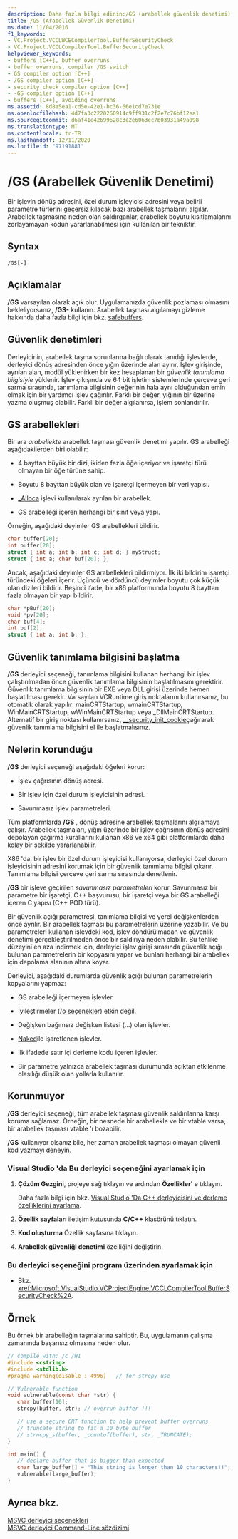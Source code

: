 ```yaml
---
description: Daha fazla bilgi edinin:/GS (arabellek güvenlik denetimi)
title: /GS (Arabellek Güvenlik Denetimi)
ms.date: 11/04/2016
f1_keywords:
- VC.Project.VCCLWCECompilerTool.BufferSecurityCheck
- VC.Project.VCCLCompilerTool.BufferSecurityCheck
helpviewer_keywords:
- buffers [C++], buffer overruns
- buffer overruns, compiler /GS switch
- GS compiler option [C++]
- /GS compiler option [C++]
- security check compiler option [C++]
- -GS compiler option [C++]
- buffers [C++], avoiding overruns
ms.assetid: 8d8a5ea1-cd5e-42e1-bc36-66e1cd7e731e
ms.openlocfilehash: 4d7fa3c2220260914c9ff931c2f2e7c76bf12ea1
ms.sourcegitcommit: d6af41e42699628c3e2e6063ec7b03931a49a098
ms.translationtype: MT
ms.contentlocale: tr-TR
ms.lasthandoff: 12/11/2020
ms.locfileid: "97191881"
---
```

# <a name="gs-buffer-security-check"></a>/GS (Arabellek Güvenlik Denetimi)

Bir işlevin dönüş adresini, özel durum işleyicisi adresini veya belirli parametre türlerini geçersiz kılacak bazı arabellek taşmalarını algılar. Arabellek taşmasına neden olan saldırganlar, arabellek boyutu kısıtlamalarını zorlayamayan kodun yararlanabilmesi için kullanılan bir tekniktir.

## <a name="syntax"></a>Syntax

```
/GS[-]
```

## <a name="remarks"></a>Açıklamalar

**/GS** varsayılan olarak açık olur. Uygulamanızda güvenlik pozlaması olmasını bekleliyorsanız, **/GS-** kullanın. Arabellek taşması algılamayı gizleme hakkında daha fazla bilgi için bkz. [safebuffers](../../cpp/safebuffers.md).

## <a name="security-checks"></a>Güvenlik denetimleri

Derleyicinin, arabellek taşma sorunlarına bağlı olarak tanıdığı işlevlerde, derleyici dönüş adresinden önce yığın üzerinde alan ayırır. İşlev girişinde, ayrılan alan, modül yüklenirken bir kez hesaplanan bir *güvenlik tanımlama bilgisiyle* yüklenir. İşlev çıkışında ve 64 bit işletim sistemlerinde çerçeve geri sarma sırasında, tanımlama bilgisinin değerinin hala aynı olduğundan emin olmak için bir yardımcı işlev çağırılır. Farklı bir değer, yığının bir üzerine yazma oluşmuş olabilir. Farklı bir değer algılanırsa, işlem sonlandırılır.

## <a name="gs-buffers"></a>GS arabellekleri

Bir ara *arabellekte* arabellek taşması güvenlik denetimi yapılır. GS arabelleği aşağıdakilerden biri olabilir:

- 4 bayttan büyük bir dizi, ikiden fazla öğe içeriyor ve işaretçi türü olmayan bir öğe türüne sahip.

- Boyutu 8 bayttan büyük olan ve işaretçi içermeyen bir veri yapısı.

- [_Alloca](../../c-runtime-library/reference/alloca.md) işlevi kullanılarak ayrılan bir arabellek.

- GS arabelleği içeren herhangi bir sınıf veya yapı.

Örneğin, aşağıdaki deyimler GS arabellekleri bildirir.

```cpp
char buffer[20];
int buffer[20];
struct { int a; int b; int c; int d; } myStruct;
struct { int a; char buf[20]; };
```

Ancak, aşağıdaki deyimler GS arabellekleri bildirmiyor. İlk iki bildirim işaretçi türündeki öğeleri içerir. Üçüncü ve dördüncü deyimler boyutu çok küçük olan dizileri bildirir. Beşinci ifade, bir x86 platformunda boyutu 8 bayttan fazla olmayan bir yapı bildirir.

```cpp
char *pBuf[20];
void *pv[20];
char buf[4];
int buf[2];
struct { int a; int b; };
```

## <a name="initialize-the-security-cookie"></a>Güvenlik tanımlama bilgisini başlatma

**/GS** derleyici seçeneği, tanımlama bilgisini kullanan herhangi bir işlev çalıştırılmadan önce güvenlik tanımlama bilgisinin başlatılmasını gerektirir. Güvenlik tanımlama bilgisinin bir EXE veya DLL girişi üzerinde hemen başlatılması gerekir. Varsayılan VCRuntime giriş noktalarını kullanırsanız, bu otomatik olarak yapılır: mainCRTStartup, wmainCRTStartup, WinMainCRTStartup, wWinMainCRTStartup veya _DllMainCRTStartup. Alternatif bir giriş noktası kullanırsanız, [__security_init_cookie](../../c-runtime-library/reference/security-init-cookie.md)çağırarak güvenlik tanımlama bilgisini el ile başlatmalısınız.

## <a name="what-is-protected"></a>Nelerin korunduğu

**/GS** derleyici seçeneği aşağıdaki öğeleri korur:

- İşlev çağrısının dönüş adresi.

- Bir işlev için özel durum işleyicisinin adresi.

- Savunmasız işlev parametreleri.

Tüm platformlarda **/GS** , dönüş adresine arabellek taşmalarını algılamaya çalışır. Arabellek taşmaları, yığın üzerinde bir işlev çağrısının dönüş adresini depolayan çağırma kurallarını kullanan x86 ve x64 gibi platformlarda daha kolay bir şekilde yararlanabilir.

X86 'da, bir işlev bir özel durum işleyicisi kullanıyorsa, derleyici özel durum işleyicisinin adresini korumak için bir güvenlik tanımlama bilgisi çıkarır. Tanımlama bilgisi çerçeve geri sarma sırasında denetlenir.

**/GS** bir işleve geçirilen *savunmasız parametreleri* korur. Savunmasız bir parametre bir işaretçi, C++ başvurusu, bir işaretçi veya bir GS arabelleği içeren C yapısı (C++ POD türü).

Bir güvenlik açığı parametresi, tanımlama bilgisi ve yerel değişkenlerden önce ayrılır. Bir arabellek taşması bu parametrelerin üzerine yazabilir. Ve bu parametreleri kullanan işlevdeki kod, işlev döndürülmadan ve güvenlik denetimi gerçekleştirilmeden önce bir saldırıya neden olabilir. Bu tehlike düzeyini en aza indirmek için, derleyici işlev girişi sırasında güvenlik açığı bulunan parametrelerin bir kopyasını yapar ve bunları herhangi bir arabellek için depolama alanının altına koyar.

Derleyici, aşağıdaki durumlarda güvenlik açığı bulunan parametrelerin kopyalarını yapmaz:

- GS arabelleği içermeyen işlevler.

- İyileştirmeler ([/o seçenekler](o-options-optimize-code.md)) etkin değil.

- Değişken bağımsız değişken listesi (...) olan işlevler.

- [Naked](../../cpp/naked-cpp.md)ile işaretlenen işlevler.

- İlk ifadede satır içi derleme kodu içeren işlevler.

- Bir parametre yalnızca arabellek taşması durumunda açıktan etkilenme olasılığı düşük olan yollarla kullanılır.

## <a name="what-is-not-protected"></a>Korunmuyor

**/GS** derleyici seçeneği, tüm arabellek taşması güvenlik saldırılarına karşı koruma sağlamaz. Örneğin, bir nesnede bir arabellekle ve bir vtable varsa, bir arabellek taşması vtable 'ı bozabilir.

**/GS** kullanıyor olsanız bile, her zaman arabellek taşması olmayan güvenli kod yazmayı deneyin.

### <a name="to-set-this-compiler-option-in-visual-studio"></a>Visual Studio 'da Bu derleyici seçeneğini ayarlamak için

1. **Çözüm Gezgini**, projeye sağ tıklayın ve ardından **Özellikler**' e tıklayın.

   Daha fazla bilgi için bkz. [Visual Studio 'Da C++ derleyicisini ve derleme özelliklerini ayarlama](../working-with-project-properties.md).

1. **Özellik sayfaları** iletişim kutusunda **C/C++** klasörünü tıklatın.

1. **Kod oluşturma** Özellik sayfasına tıklayın.

1. **Arabellek güvenliği denetimi** özelliğini değiştirin.

### <a name="to-set-this-compiler-option-programmatically"></a>Bu derleyici seçeneğini program üzerinden ayarlamak için

- Bkz. <xref:Microsoft.VisualStudio.VCProjectEngine.VCCLCompilerTool.BufferSecurityCheck%2A>.

## <a name="example"></a>Örnek

Bu örnek bir arabelleğin taşmalarına sahiptir. Bu, uygulamanın çalışma zamanında başarısız olmasına neden olur.

```C
// compile with: /c /W1
#include <cstring>
#include <stdlib.h>
#pragma warning(disable : 4996)   // for strcpy use

// Vulnerable function
void vulnerable(const char *str) {
   char buffer[10];
   strcpy(buffer, str); // overrun buffer !!!

   // use a secure CRT function to help prevent buffer overruns
   // truncate string to fit a 10 byte buffer
   // strncpy_s(buffer, _countof(buffer), str, _TRUNCATE);
}

int main() {
   // declare buffer that is bigger than expected
   char large_buffer[] = "This string is longer than 10 characters!!";
   vulnerable(large_buffer);
}
```

## <a name="see-also"></a>Ayrıca bkz.

[MSVC derleyici seçenekleri](compiler-options.md)<br/>
[MSVC derleyici Command-Line sözdizimi](compiler-command-line-syntax.md)
